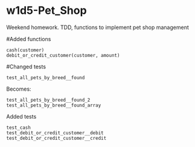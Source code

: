 # w1d5-Pet_Shop
Weekend homework. TDD, functions to implement pet shop management

#Added functions
```
cash(customer)
debit_or_credit_customer(customer, amount)
```

#Changed tests

`test_all_pets_by_breed__found`

Becomes:
```
test_all_pets_by_breed__found_2
test_all_pets_by_breed__found_array
```
Added tests

```
test_cash
test_debit_or_credit_customer__debit
test_debit_or_credit_customer__credit
